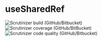 # useSharedRef
![Scrutinizer build (GitHub/Bitbucket)](https://img.shields.io/scrutinizer/build/g/edgarpost/react-hooks.svg)
![Scrutinizer coverage (GitHub/BitBucket)](https://img.shields.io/scrutinizer/coverage/g/edgarpost/react-hooks.svg)
![Scrutinizer code quality (GitHub/Bitbucket)](https://img.shields.io/scrutinizer/quality/g/edgarpost/react-hooks.svg)

